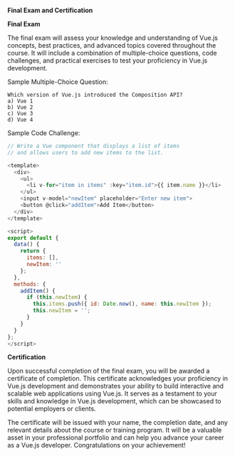 **Final Exam and Certification**

**Final Exam**

The final exam will assess your knowledge and understanding of Vue.js concepts, best practices, and advanced topics covered throughout the course. It will include a combination of multiple-choice questions, code challenges, and practical exercises to test your proficiency in Vue.js development.

Sample Multiple-Choice Question:
```
Which version of Vue.js introduced the Composition API?
a) Vue 1
b) Vue 2
c) Vue 3
d) Vue 4
```

Sample Code Challenge:
```javascript
// Write a Vue component that displays a list of items
// and allows users to add new items to the list.

<template>
  <div>
    <ul>
      <li v-for="item in items" :key="item.id">{{ item.name }}</li>
    </ul>
    <input v-model="newItem" placeholder="Enter new item">
    <button @click="addItem">Add Item</button>
  </div>
</template>

<script>
export default {
  data() {
    return {
      items: [],
      newItem: ''
    };
  },
  methods: {
    addItem() {
      if (this.newItem) {
        this.items.push({ id: Date.now(), name: this.newItem });
        this.newItem = '';
      }
    }
  }
};
</script>
```

**Certification**

Upon successful completion of the final exam, you will be awarded a certificate of completion. This certificate acknowledges your proficiency in Vue.js development and demonstrates your ability to build interactive and scalable web applications using Vue.js. It serves as a testament to your skills and knowledge in Vue.js development, which can be showcased to potential employers or clients.

The certificate will be issued with your name, the completion date, and any relevant details about the course or training program. It will be a valuable asset in your professional portfolio and can help you advance your career as a Vue.js developer. Congratulations on your achievement!